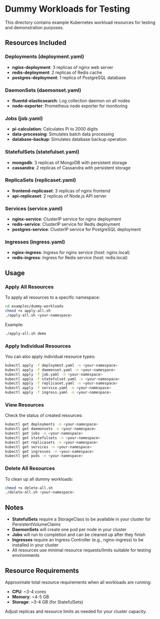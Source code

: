 # Dummy Workloads for Testing

This directory contains example Kubernetes workload resources for testing and demonstration purposes.

## Resources Included

### Deployments (deployment.yaml)
- **nginx-deployment**: 3 replicas of nginx web server
- **redis-deployment**: 2 replicas of Redis cache
- **postgres-deployment**: 1 replica of PostgreSQL database

### DaemonSets (daemonset.yaml)
- **fluentd-elasticsearch**: Log collection daemon on all nodes
- **node-exporter**: Prometheus node exporter for monitoring

### Jobs (job.yaml)
- **pi-calculation**: Calculates Pi to 2000 digits
- **data-processing**: Simulates batch data processing
- **database-backup**: Simulates database backup operation

### StatefulSets (statefulset.yaml)
- **mongodb**: 3 replicas of MongoDB with persistent storage
- **cassandra**: 2 replicas of Cassandra with persistent storage

### ReplicaSets (replicaset.yaml)
- **frontend-replicaset**: 3 replicas of nginx frontend
- **api-replicaset**: 2 replicas of Node.js API server

### Services (service.yaml)
- **nginx-service**: ClusterIP service for nginx deployment
- **redis-service**: ClusterIP service for Redis deployment
- **postgres-service**: ClusterIP service for PostgreSQL deployment

### Ingresses (ingress.yaml)
- **nginx-ingress**: Ingress for nginx service (host: nginx.local)
- **redis-ingress**: Ingress for Redis service (host: redis.local)

## Usage

### Apply All Resources

To apply all resources to a specific namespace:

```bash
cd examples/dummy-workloads
chmod +x apply-all.sh
./apply-all.sh <your-namespace>
```

Example:
```bash
./apply-all.sh demo
```

### Apply Individual Resources

You can also apply individual resource types:

```bash
kubectl apply -f deployment.yaml -n <your-namespace>
kubectl apply -f daemonset.yaml -n <your-namespace>
kubectl apply -f job.yaml -n <your-namespace>
kubectl apply -f statefulset.yaml -n <your-namespace>
kubectl apply -f replicaset.yaml -n <your-namespace>
kubectl apply -f service.yaml -n <your-namespace>
kubectl apply -f ingress.yaml -n <your-namespace>
```

### View Resources

Check the status of created resources:

```bash
kubectl get deployments -n <your-namespace>
kubectl get daemonsets -n <your-namespace>
kubectl get jobs -n <your-namespace>
kubectl get statefulsets -n <your-namespace>
kubectl get replicasets -n <your-namespace>
kubectl get services -n <your-namespace>
kubectl get ingresses -n <your-namespace>
kubectl get pods -n <your-namespace>
```

### Delete All Resources

To clean up all dummy workloads:

```bash
chmod +x delete-all.sh
./delete-all.sh <your-namespace>
```

## Notes

- **StatefulSets** require a StorageClass to be available in your cluster for PersistentVolumeClaims
- **DaemonSets** will create one pod per node in your cluster
- **Jobs** will run to completion and can be cleaned up after they finish
- **Ingresses** require an Ingress Controller (e.g., nginx-ingress) to be installed in your cluster
- All resources use minimal resource requests/limits suitable for testing environments

## Resource Requirements

Approximate total resource requirements when all workloads are running:

- **CPU**: ~3-4 cores
- **Memory**: ~4-5 GB
- **Storage**: ~3-4 GB (for StatefulSets)

Adjust replicas and resource limits as needed for your cluster capacity.
